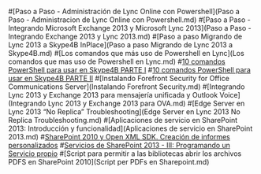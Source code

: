 #[Paso a Paso - Administración de Lync Online con Powershell](Paso a Paso - Administracion de Lync Online con Powershell.md)
#[Paso a Paso - Integrando Microsoft Exchange 2013 y Microsoft Lync 2013](Paso a Paso - Integrando Exchange 2013 y Lync 2013.md)
#[Paso a paso Migrando de Lync 2013 a Skype4B InPlace](Paso a paso Migrando de Lync 2013 a Skype4B.md)
#[Los comandos que más uso de Powershell en Lync](Los comandos que mas uso de Powershell en Lync.md)
#[10 comandos PowerShell para usar en Skype4B PARTE I](10-comandos-PowerShell-para-Skype4B-PARTE1.md)
#[10 comandos PowerShell para usar en Skype4B PARTE II](10-comandos-PowerShell-para-Skype4B-PARTE2.md)
#[Instalando Forefront Security for Office Communications Server](Instalando Forefront Security.md)
#[Integrando Lync 2013 y Exchange 2013 para mensajería unificada y Outlook Voice](Integrando Lync 2013 y Exchange 2013 para OVA.md)
#[Edge Server en Lync 2013 “No Replica” Troubleshooting](Edge Server en Lync 2013 No Replica Troubleshooting.md)
#[Aplicaciones de servicio en SharePoint 2013: Introducción y funcionalidad](Aplicaciones de servicio en SharePoint 2013.md)
#[SharePoint 2010 y Open XML SDK. Creación de informes personalizados](SharePoint_OpenXML.md)
#[Servicios de SharePoint 2013 - III: Programando un Servicio propio](Servicios-de-SharePoint-2013.md)
#[Script para permitir a las bibliotecas abrir los archivos PDFS en SharePoint 2010](Script per PDFs en Sharepoint.md)
